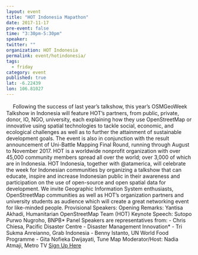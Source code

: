 ```yaml
---
layout: event 
title: "HOT Indonesia Mapathon"
date: 2017-11-17
pre-event: false
time: "3:30pm-5:30pm"
speaker:
twitter: ""
organization: HOT Indonesia
permalink: event/hotindonesia/
tags:
  - friday 
category: event
published: true
lat: -6.22439
lon: 106.81027
---
```

　
Following the success of last year’s talkshow, this year’s OSMGeoWeek Talkshow in Indonesia will feature HOT’s partners, from public, private, donor, IO, NGO, university, each explaining how they use OpenStreetMap or innovative using spatial technologies to tackle social, economic, and ecological challenges as well as to further the attainment of sustainable development goals. The event is also in conjunction with the result announcement of Uni-Battle Mapping Final Round, running through August to November 2017. HOT is a worldwide nonprofit organization with over 45,000 community members spread all over the world; over 3,000 of which are in Indonesia. HOT Indonesia, together with @atamerica, will celebrate the week for Indonesian communities by organizing a talkshow that can educate, inspire and increase Indonesian public in their awareness and participation on the use of open-source and open spatial data for development. We invite Geographic Information System enthusiasts, OpenStreetMap communities as well as HOT’s organization partners and university students as audience which will create a great networking event for like-minded people. Provisional Speakers: Opening Remarks: Yantisa Akhadi, Humanitarian OpenStreetMap Team (HOT) Keynote Speech: Sutopo Purwo Nugroho, BNPB* Panel Speakers are representatives from: - Chris Chiesa, Pacific Disaster Centre - Disaster Management Innovation* - Tri Sukma Anreianno, Grab Indonesia - Benny Istanto, UN World Food Programme - Gita Nofieka Dwijayati, Tune Map Moderator/Host: Nadia Atmaji, Metro TV
[Sign Up Here](https://www.eventbrite.com/e/osm-geography-week-innovative-tech-and-partnerships-for-resilient-communities-tickets-39606785963?aff=efbevent)
